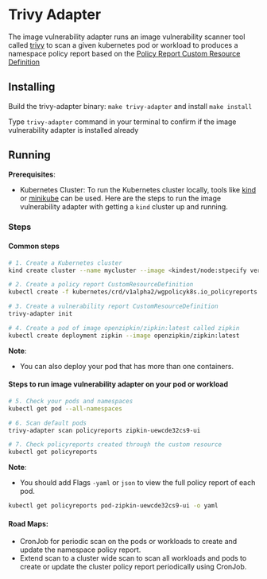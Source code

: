 # Trivy Adapter
The image vulnerability adapter runs an image vulnerability scanner tool called [trivy](https://github.com/aquasecurity/trivy) to scan a given kubernetes pod or workload to produces a namespace policy report based on the [Policy Report Custom Resource Definition](https://github.com/kubernetes-sigs/wg-policy-prototypes/tree/master/policy-report)

## Installing
Build the trivy-adapter binary: `make trivy-adapter` and install `make install`

Type `trivy-adapter` command in your terminal to confirm if the image vulnerability adapter is installed already


## Running

**Prerequisites**: 
* Kubernetes Cluster: To run the Kubernetes cluster locally, tools like [kind](https://kind.sigs.k8s.io/) or [minikube](https://minikube.sigs.k8s.io/docs/start/) can be used. Here are the steps to run the image vulnerability adapter with getting a `kind` cluster up and running.

### Steps

#### Common steps
```sh
# 1. Create a Kubernetes cluster
kind create cluster --name mycluster --image <kindest/node:stpecify version tag>

# 2. Create a policy report CustomResourceDefinition
kubectl create -f kubernetes/crd/v1alpha2/wgpolicyk8s.io_policyreports.yaml

# 3. Create a vulnerability report CustomResourceDefinition
trivy-adapter init

# 4. Create a pod of image openzipkin/zipkin:latest called zipkin
kubectl create deployment zipkin --image openzipkin/zipkin:latest
```
**Note**:
* You can also deploy your pod that has more than one containers.

#### Steps to run image vulnerability adapter on your pod or workload
```sh
# 5. Check your pods and namespaces
kubectl get pod --all-namespaces

# 6. Scan default pods
trivy-adapter scan policyreports zipkin-uewcde32cs9-ui

# 7. Check policyreports created through the custom resource
kubectl get policyreports
```
**Note**:
* You should add Flags `-yaml` or `json` to view the full policy report of each pod.
```sh
kubectl get policyreports pod-zipkin-uewcde32cs9-ui -o yaml
```
#### Road Maps:
* CronJob for periodic scan on the pods or workloads to create and update the namespace policy report.
* Extend scan to a cluster wide scan to scan all workloads and pods to create or update the cluster policy report periodically using CronJob.